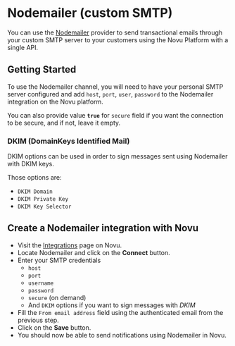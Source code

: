 # Nodemailer (custom SMTP)

You can use the [Nodemailer](https://nodemailer.com/about/) provider to send transactional emails through your custom SMTP server to your customers using the Novu Platform with a single API.

## Getting Started

To use the Nodemailer channel, you will need to have your personal SMTP server configured and add `host`, `port`, `user`, `password` to the Nodemailer integration on the Novu platform.

You can also provide value **`true`** for `secure` field if you want the connection to be secure, and if not, leave it empty.

### DKIM (DomainKeys Identified Mail)

DKIM options can be used in order to sign messages sent using Nodemailer with DKIM keys.

Those options are:

- `DKIM Domain`
- `DKIM Private Key`
- `DKIM Key Selector`

## Create a Nodemailer integration with Novu

- Visit the [Integrations](https://web.novu.co/integrations) page on Novu.
- Locate Nodemailer and click on the **Connect** button.
- Enter your SMTP credentials
  - `host`
  - `port`
  - `username`
  - `password`
  - `secure` (on demand)
  - And `DKIM` options if you want to sign messages with _DKIM_
- Fill the `From email address` field using the authenticated email from the previous step.
- Click on the **Save** button.
- You should now be able to send notifications using Nodemailer in Novu.
